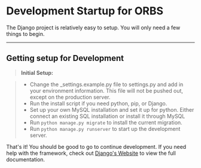 Development Startup for ORBS
===================


The Django project is relatively easy to setup. You will only need a few things to begin.

----------


Getting setup for Development
-------------


> **Initial Setup:**

> - Change the _settings.example.py file to settings.py and add in your environment information. This file will not be pushed out, except on the production server.
> - Run the install script if you need python, pip, or Django.
> - Set up your own MySQL installation and set it up for python. Either connect an existing SQL installation or install it through MySQL
> - Run `python manage.py migrate` to install the current migration.
> - Run `python manage.py runserver` to start up the development server.

That's it! You should be good to go to continue development. If you need help with the framework, check out [Django's Website](https://docs.djangoproject.com/en/1.10/) to view the full documentation.
